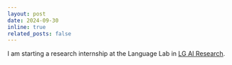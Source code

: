 ```yaml
---
layout: post
date: 2024-09-30
inline: true
related_posts: false
---
```


I am starting a research internship at the Language Lab in [LG AI Research](https://www.lgresearch.ai).